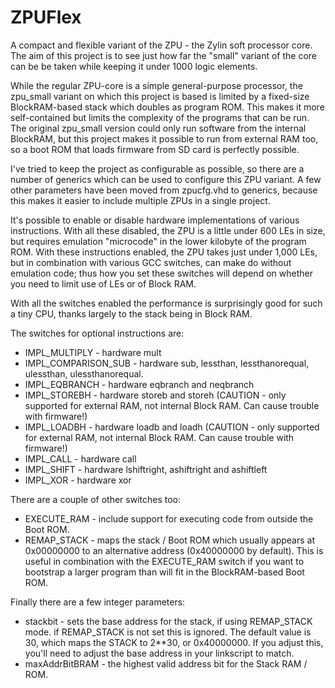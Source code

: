 ZPUFlex
=======
A compact and flexible variant of the ZPU - the Zylin soft processor
core.  The aim of this project is to see just how far the "small" variant
of the core can be be taken while keeping it under 1000 logic elements.

While the regular ZPU-core is a simple general-purpose processor, the
zpu_small variant on which this project is based is limited by a fixed-size
BlockRAM-based stack which doubles as program ROM.  This makes it more
self-contained but limits the complexity of the programs that can be run.
The original zpu_small version could only run software from the internal
BlockRAM, but this project makes it possible to run from external RAM too,
so a boot ROM that loads firmware from SD card is perfectly possible.

I've tried to keep the project as configurable as possible, so there are a
number of generics which can be used to configure this ZPU variant.  A few
other parameters have been moved from zpucfg.vhd to generics, because this
makes it easier to include multiple ZPUs in a single project.

It's possible to enable or disable hardware implementations of
various instructions.  With all these disabled, the ZPU is a little under 600
LEs in size, but requires emulation "microcode" in the lower kilobyte of the
program ROM.  With these instructions enabled, the ZPU takes just under 1,000
LEs, but in combination with various GCC switches, can make do without
emulation code; thus how you set these switches will depend on whether you
need to limit use of LEs or of Block RAM.

With all the switches enabled the performance is surprisingly good for such
a tiny CPU, thanks largely to the stack being in Block RAM.

The switches for optional instructions are:
* IMPL_MULTIPLY - hardware mult
* IMPL_COMPARISON_SUB - hardware sub, lessthan, lessthanorequal,
  ulessthan, ulessthanorequal.
* IMPL_EQBRANCH - hardware eqbranch and neqbranch
* IMPL_STOREBH - hardware storeb and storeh  (CAUTION - only supported for
  external RAM, not internal Block RAM.  Can cause trouble with firmware!)
* IMPL_LOADBH - hardware loadb and loadh   (CAUTION - only supported for
  external RAM, not internal Block RAM.  Can cause trouble with firmware!)
* IMPL_CALL - hardware call
* IMPL_SHIFT - hardware lshiftright, ashiftright and ashiftleft
* IMPL_XOR - hardware xor

There are a couple of other switches too:
* EXECUTE_RAM - include support for executing code from outside the Boot ROM.
* REMAP_STACK - maps the stack / Boot ROM which usually appears at 0x00000000
  to an alternative address (0x40000000 by default).
  This is useful in combination with the EXECUTE_RAM switch if you want
  to bootstrap a larger program than will fit in the BlockRAM-based Boot ROM.

Finally there are a few integer parameters:
* stackbit - sets the base address for the stack, if using REMAP_STACK mode.
  if REMAP_STACK is not set this is ignored.  The default value is 30, which
  maps the STACK to 2**30, or 0x40000000.
  If you adjust this, you'll need to adjust the base address in your linkscript
  to match.
* maxAddrBitBRAM - the highest valid address bit for the Stack RAM / ROM.

